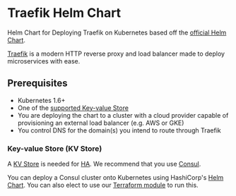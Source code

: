 # Traefik Helm Chart

Helm Chart for Deploying Traefik on Kubernetes based off the
[official Helm Chart](https://github.com/helm/charts/tree/master/stable/traefik).

[Traefik](https://traefik.io/) is a modern HTTP reverse proxy and load balancer made to deploy
microservices with ease.

## Prerequisites

- Kubernetes 1.6+
- One of the [supported Key-value Store](https://docs.traefik.io/user-guide/kv-config/)
- You are deploying the chart to a cluster with a cloud provider capable of provisioning an
    external load balancer (e.g. AWS or GKE)
- You control DNS for the domain(s) you intend to route through Traefik

### Key-value Store (KV Store)

A [KV Store](https://docs.traefik.io/user-guide/kv-config/) is needed for
[HA](https://docs.traefik.io/user-guide/cluster/). We recommend that you use
[Consul](https://www.consul.io/).

You can deploy a Consul cluster onto Kubernetes using HashiCorp's
[Helm Chart](https://www.consul.io/docs/platform/k8s/helm.html). You can also elect to use our
[Terraform module](https://github.com/basisai/terraform-modules-gcp/tree/master/modules/consul)
to run this.
